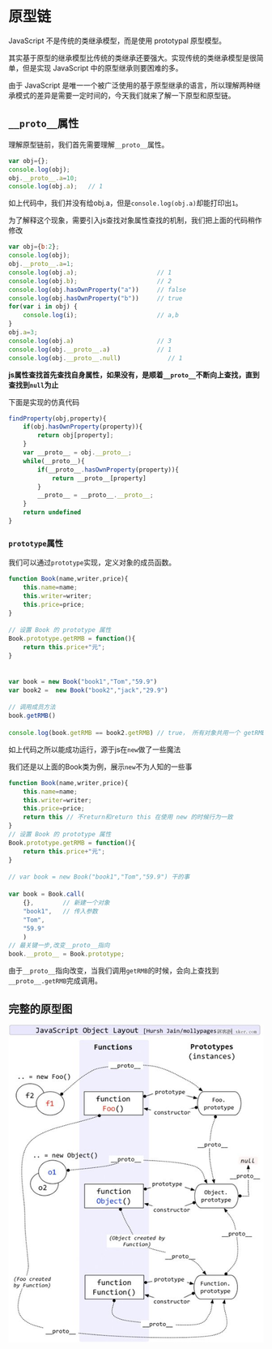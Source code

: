 # 原型链

JavaScript 不是传统的类继承模型，而是使用 prototypal 原型模型。

其实基于原型的继承模型比传统的类继承还要强大。实现传统的类继承模型是很简单，但是实现 JavaScript 中的原型继承则要困难的多。

由于 JavaScript 是唯一一个被广泛使用的基于原型继承的语言，所以理解两种继承模式的差异是需要一定时间的，今天我们就来了解一下原型和原型链。

## `__proto__`属性

理解原型链前，我们首先需要理解`__proto__`属性。

```javascript
var obj={};
console.log(obj);
obj.__proto__.a=10;
console.log(obj.a);   // 1
```

如上代码中，我们并没有给obj.a，但是`console.log(obj.a)`却能打印出`1`。

为了解释这个现象，需要引入js查找对象属性查找的机制，我们把上面的代码稍作修改

```javascript
var obj={b:2};
console.log(obj);
obj.__proto__.a=1;
console.log(obj.a);                      // 1
console.log(obj.b);                      // 2
console.log(obj.hasOwnProperty("a"))     // false
console.log(obj.hasOwnProperty("b"))     // true
for(var i in obj) {
    console.log(i);                      // a,b
}
obj.a=3;
console.log(obj.a)                       // 3
console.log(obj.__proto__.a)             // 1
console.log(obj.__proto__.null)             // 1
```

**js属性查找首先查找自身属性，如果没有，是顺着`__proto__`不断向上查找，直到查找到`null`为止**

下面是实现的仿真代码

```javascript
findProperty(obj,property){
    if(obj.hasOwnProperty(property)){
        return obj[property];
    }
    var __proto__ = obj.__proto__;
    while(__proto__){
        if(__proto__.hasOwnProperty(property)){
            return __proto__[property]
        }
        __proto__ = __proto__.__proto__;
    }
    return undefined
}
```

### `prototype`属性

我们可以通过`prototype`实现，定义对象的成员函数。

```javascript
function Book(name,writer,price){
    this.name=name;
    this.writer=writer;
    this.price=price;
}

// 设置 Book 的 prototype 属性
Book.prototype.getRMB = function(){
    return this.price+"元";
}


var book = new Book("book1","Tom","59.9")
var book2 =  new Book("book2","jack","29.9")

// 调用成员方法
book.getRMB()

console.log(book.getRMB == book2.getRMB) // true， 所有对象共用一个 getRMB
```

如上代码之所以能成功运行，源于js在`new`做了一些魔法

我们还是以上面的Book类为例，展示`new`不为人知的一些事

```javascript
function Book(name,writer,price){
    this.name=name;
    this.writer=writer;
    this.price=price;
    return this // 不return和return this 在使用 new 的时候行为一致
}
// 设置 Book 的 prototype 属性
Book.prototype.getRMB = function(){
    return this.price+"元";
}

// var book = new Book("book1","Tom","59.9") 干的事

var book = Book.call(
    {},        // 新建一个对象
    "book1",   // 传入参数
    "Tom",
    "59.9"
    )
// 最关键一步,改变__proto__指向
book.__proto__ = Book.prototype;
```

由于`__proto__`指向改变，当我们调用`getRMB`的时候，会向上查找到`__proto__.getRMB`完成调用。

## 完整的原型图
![](images/prototype.jpg)
